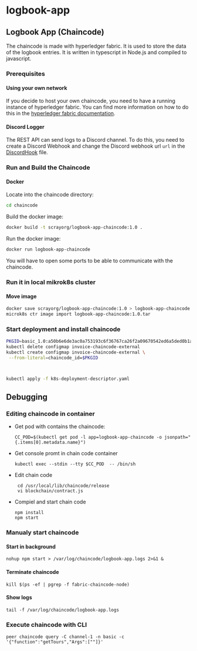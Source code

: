 # logbook-app

## Logbook App (Chaincode)
The chaincode is made with hyperledger fabric. It is used to store the data of the logbook entries. It is written in typescript in Node.js and compiled to javascript.

### Prerequisites
#### Using your own network
If you decide to host your own chaincode, you need to have a running instance of hyperledger fabric. You can find more information on how to do this in the [hyperledger fabric documentation](https://hyperledger-fabric.readthedocs.io/en/release-2.2/).

#### Discord Logger
The REST API can send logs to a Discord channel. To do this, you need to create a Discord Webhook and change the Discord webhook url `url` in the [DiscordHook](source/logger/discord.ts) file.

### Run and Build the Chaincode
#### Docker
Locate into the chaincode directory:
```bash
cd chaincode
```

Build the docker image:
```bash
docker build -t scrayorg/logbook-app-chaincode:1.0 .
```

Run the docker image:
```bash
docker run logbook-app-chaincode
```

You will have to open some ports to be able to communicate with the chaincode.


### Run it in local mikrok8s cluster

#### Move image
```bash
docker save scrayorg/logbook-app-chaincode:1.0 > logbook-app-chaincode:1.0.tar
microk8s ctr image import logbook-app-chaincode:1.0.tar

```

### Start deployment and install chaincode
```bash
PKGID=basic_1.0:a50b6e6de3ac0a753193c6f36767ca26f2a09670542ed6a5ded0b1ac3efef923
kubectl delete configmap invoice-chaincode-external
kubectl create configmap invoice-chaincode-external \
 --from-literal=chaincode_id=$PKGID



kubectl apply -f k8s-deployment-descriptor.yaml
```

## Debugging

### Editing chaincode in container
* Get pod with contains the chaincode:  
  ```
  CC_POD=$(kubectl get pod -l app=logbook-app-chaincode -o jsonpath="{.items[0].metadata.name}")
  ```
* Get console promt in chain code container  
  ```
  kubectl exec --stdin --tty $CC_POD  -- /bin/sh
  ```
* Edit chain code
  ```
   cd /usr/local/lib/chaincode/release
   vi blockchain/contract.js
  ```
* Compiel and start chain code  
   ```
   npm install
   npm start
  ```
### Manualy start chaincode
#### Start in background
```
nohup npm start > /var/log/chaincode/logbook-app.logs 2>&1 &
```

#### Terminate chaincode

```
kill $(ps -ef | pgrep -f fabric-chaincode-node)
```

#### Show logs
```
tail -f /var/log/chaincode/logbook-app.logs
```

### Execute chaincode with CLI
```
peer chaincode query -C channel-1 -n basic -c '{"function":"getTours","Args":[""]}'
```